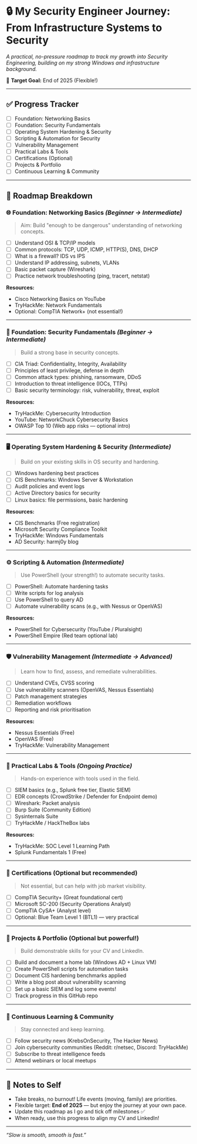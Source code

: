 # 🔒 My Security Engineer Journey: From Infrastructure Systems to Security

*A practical, no-pressure roadmap to track my growth into Security Engineering, building on my strong Windows and infrastructure background.*

🎯 **Target Goal:** End of 2025 (Flexible!)

---

## ✅ Progress Tracker

- [ ] Foundation: Networking Basics
- [ ] Foundation: Security Fundamentals
- [ ] Operating System Hardening & Security
- [ ] Scripting & Automation for Security
- [ ] Vulnerability Management
- [ ] Practical Labs & Tools
- [ ] Certifications (Optional)
- [ ] Projects & Portfolio
- [ ] Continuous Learning & Community

---

## 🧩 Roadmap Breakdown

### 🌐 Foundation: Networking Basics _(Beginner → Intermediate)_

> Aim: Build "enough to be dangerous" understanding of networking concepts.

- [ ] Understand OSI & TCP/IP models
- [ ] Common protocols: TCP, UDP, ICMP, HTTP(S), DNS, DHCP
- [ ] What is a firewall? IDS vs IPS
- [ ] Understand IP addressing, subnets, VLANs
- [ ] Basic packet capture (Wireshark)
- [ ] Practice network troubleshooting (ping, tracert, netstat)

**Resources:**
- Cisco Networking Basics on YouTube
- TryHackMe: Network Fundamentals
- Optional: CompTIA Network+ (not essential!)

---

### 🔐 Foundation: Security Fundamentals _(Beginner → Intermediate)_

> Build a strong base in security concepts.

- [ ] CIA Triad: Confidentiality, Integrity, Availability
- [ ] Principles of least privilege, defense in depth
- [ ] Common attack types: phishing, ransomware, DDoS
- [ ] Introduction to threat intelligence (IOCs, TTPs)
- [ ] Basic security terminology: risk, vulnerability, threat, exploit

**Resources:**
- TryHackMe: Cybersecurity Introduction
- YouTube: NetworkChuck Cybersecurity Basics
- OWASP Top 10 (Web app risks — optional intro)

---

### 🖥️ Operating System Hardening & Security _(Intermediate)_

> Build on your existing skills in OS security and hardening.

- [ ] Windows hardening best practices
- [ ] CIS Benchmarks: Windows Server & Workstation
- [ ] Audit policies and event logs
- [ ] Active Directory basics for security
- [ ] Linux basics: file permissions, basic hardening

**Resources:**
- CIS Benchmarks (Free registration)
- Microsoft Security Compliance Toolkit
- TryHackMe: Windows Fundamentals
- AD Security: harmj0y blog

---

### ⚙️ Scripting & Automation _(Intermediate)_

> Use PowerShell (your strength!) to automate security tasks.

- [ ] PowerShell: Automate hardening tasks
- [ ] Write scripts for log analysis
- [ ] Use PowerShell to query AD
- [ ] Automate vulnerability scans (e.g., with Nessus or OpenVAS)

**Resources:**
- PowerShell for Cybersecurity (YouTube / Pluralsight)
- PowerShell Empire (Red team optional lab)

---

### 🛡️ Vulnerability Management _(Intermediate → Advanced)_

> Learn how to find, assess, and remediate vulnerabilities.

- [ ] Understand CVEs, CVSS scoring
- [ ] Use vulnerability scanners (OpenVAS, Nessus Essentials)
- [ ] Patch management strategies
- [ ] Remediation workflows
- [ ] Reporting and risk prioritisation

**Resources:**
- Nessus Essentials (Free)
- OpenVAS (Free)
- TryHackMe: Vulnerability Management

---

### 🧪 Practical Labs & Tools _(Ongoing Practice)_

> Hands-on experience with tools used in the field.

- [ ] SIEM basics (e.g., Splunk free tier, Elastic SIEM)
- [ ] EDR concepts (CrowdStrike / Defender for Endpoint demo)
- [ ] Wireshark: Packet analysis
- [ ] Burp Suite (Community Edition)
- [ ] Sysinternals Suite
- [ ] TryHackMe / HackTheBox labs

**Resources:**
- TryHackMe: SOC Level 1 Learning Path
- Splunk Fundamentals 1 (Free)

---

### 🏅 Certifications (Optional but recommended)

> Not essential, but can help with job market visibility.

- [ ] CompTIA Security+ (Great foundational cert)
- [ ] Microsoft SC-200 (Security Operations Analyst)
- [ ] CompTIA CySA+ (Analyst level)
- [ ] Optional: Blue Team Level 1 (BTL1) — very practical

---

### 💼 Projects & Portfolio (Optional but powerful!)

> Build demonstrable skills for your CV and LinkedIn.

- [ ] Build and document a home lab (Windows AD + Linux VM)
- [ ] Create PowerShell scripts for automation tasks
- [ ] Document CIS hardening benchmarks applied
- [ ] Write a blog post about vulnerability scanning
- [ ] Set up a basic SIEM and log some events!
- [ ] Track progress in this GitHub repo

---

### 🌱 Continuous Learning & Community

> Stay connected and keep learning.

- [ ] Follow security news (KrebsOnSecurity, The Hacker News)
- [ ] Join cybersecurity communities (Reddit: r/netsec, Discord: TryHackMe)
- [ ] Subscribe to threat intelligence feeds
- [ ] Attend webinars or local meetups

---

## 🚀 Notes to Self

- Take breaks, no burnout! Life events (moving, family) are priorities.
- Flexible target: **End of 2025** — but enjoy the journey at your own pace.
- Update this roadmap as I go and tick off milestones ✅
- When ready, use this progress to align my CV and LinkedIn!

---

*“Slow is smooth, smooth is fast.”*
